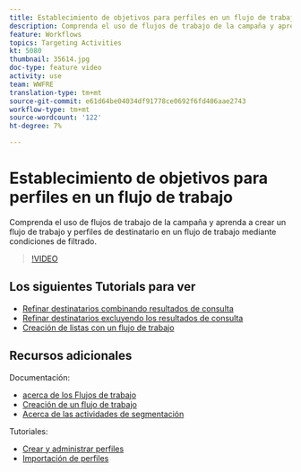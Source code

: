 ```yaml
---
title: Establecimiento de objetivos para perfiles en un flujo de trabajo
description: Comprenda el uso de flujos de trabajo de la campaña y aprenda a crear un flujo de trabajo y perfiles de destinatario en un flujo de trabajo mediante condiciones de filtrado.
feature: Workflows
topics: Targeting Activities
kt: 5080
thumbnail: 35614.jpg
doc-type: feature video
activity: use
team: WWFRE
translation-type: tm+mt
source-git-commit: e61d64be04034df91778ce0692f6fd406aae2743
workflow-type: tm+mt
source-wordcount: '122'
ht-degree: 7%

---
```



# Establecimiento de objetivos para perfiles en un flujo de trabajo

Comprenda el uso de flujos de trabajo de la campaña y aprenda a crear un flujo de trabajo y perfiles de destinatario en un flujo de trabajo mediante condiciones de filtrado.

>[!VIDEO](https://video.tv.adobe.com/v/35614?quality=12)

## Los siguientes Tutorials para ver

* [Refinar destinatarios combinando resultados de consulta](/help/acc/automating-with-workflows/refining-targets-by-combining-query-results.md)
* [Refinar destinatarios excluyendo los resultados de consulta](/help/acc/automating-with-workflows/refining-targets-by-excluding-query-results.md)
* [Creación de listas con un flujo de trabajo](/help/acc/automating-with-workflows/creating-lists-with-a-workflow.md)

## Recursos adicionales

Documentación:

* [acerca de los Flujos de trabajo](https://docs.adobe.com/content/help/en/campaign-classic/using/automating-with-workflows/introduction/about-workflows.html)
* [Creación de un flujo de trabajo](https://docs.adobe.com/content/help/en/campaign-classic-learn/tutorials/getting-started/creating-a-workflow.html)
* [Acerca de las actividades de segmentación](https://docs.adobe.com/content/help/en/campaign-classic/using/automating-with-workflows/targeting-activities/about-targeting-activities.html)

Tutoriales:

* [Crear y administrar perfiles](/help/acc/profile-management/create-and-manage-profiles.md)
* [Importación de perfiles](/help/acc/data-management/importing-profiles.md)
